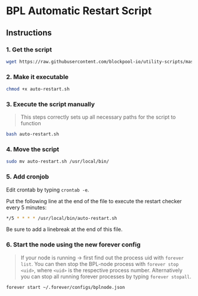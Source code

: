 # BPL Automatic Restart Script

## Instructions

### 1. Get the script

```bash
wget https://raw.githubusercontent.com/blockpool-io/utility-scripts/master/auto-restart/auto-restart.sh
```

### 2. Make it executable

```bash
chmod +x auto-restart.sh
```

### 3. Execute the script manually

> This steps correctly sets up all necessary paths for the script to function

```bash
bash auto-restart.sh
```

### 4. Move the script

```bash
sudo mv auto-restart.sh /usr/local/bin/
```

### 5. Add cronjob

Edit crontab by typing `crontab -e`.

Put the following line at the end of the file to execute the restart checker every 5 minutes: 

```bash
*/5 * * * * /usr/local/bin/auto-restart.sh
```

Be sure to add a linebreak at the end of this file.

### 6. Start the node using the new forever config

> If your node is running -> first find out the process uid with `forever list`. You can then stop the BPL-node process with `forever stop <uid>`, where `<uid>` is the respective process number. Alternatively you can stop all running forever processes by typing `forever stopall`.

```bash
forever start ~/.forever/configs/bplnode.json
```
